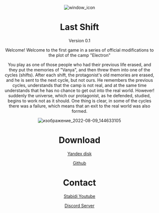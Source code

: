 <div align="center">

![window_icon](https://user-images.githubusercontent.com/81814508/183629801-fd737635-d340-420f-b365-d0648527532e.png)

 <h1>Last Shift</h1>
 
 Version 0.1

Welcome! Welcome to the first game in a series of official modifications to the plot of the camp "Electron"

 You play as one of those people who had their previous life erased, and they put the memories of "Vanya", and then threw them into one of the cycles (shifts).
After each shift, the protagonist's old memories are erased, and he is sent to the next cycle, but not ours.
He remembers the previous cycles, understands that the camp is not real, and at the same time understands that he has no chance to get out into the real world.
However! suddenly the universe, which our protagonist, as he defended, studied, begins to work not as it should.
One thing is clear, in some of the cycles there was a failure, which means that an exit to the real world was also formed.

  ![изображение_2022-08-09_144633105](https://user-images.githubusercontent.com/81814508/183629827-e13cf7ee-a12f-49f5-a0d1-1bebaae8aa15.png)

 <h1>Download</h1>
 
 [Yandex disk](https://yadi.sk/d/MV4Zcs3HhcMkHQ)
 
 [Github](https://github.com/Frilm/Last-shift/releases/tag/alpha)
 
 <div align="center">
 
<h1>Contact</h1>
  
  [Stabidi Youtube](https://www.youtube.com/channel/UCexOtSH02mPTEOZJDjZI9gg/videos)
  
  [Discord Server](https://discord.gg/cG4HKNUAZc)
